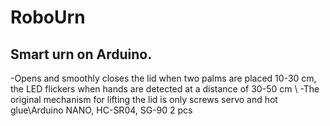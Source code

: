# RoboUrn
## Smart urn on Arduino.
-Opens and smoothly closes the lid when two palms are placed 10-30 cm, the LED flickers when hands are detected at a distance of 30-50 cm  \  -The original mechanism for lifting the lid is only screws servo and hot glue\Arduino NANO, HC-SR04, SG-90 2 pcs

